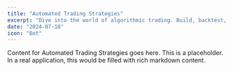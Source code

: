 ```yaml
---
title: "Automated Trading Strategies"
excerpt: "Dive into the world of algorithmic trading. Build, backtest, and deploy high-frequency trading bots on major exchanges."
date: "2024-07-18"
icon: "Bot"
---
```


Content for Automated Trading Strategies goes here. This is a placeholder. In a real application, this would be filled with rich markdown content.
